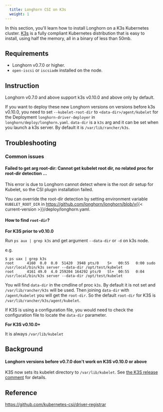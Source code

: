 ```yaml
---
  title: Longhorn CSI on K3s
  weight: 1
---
```


In this section, you'll learn how to install Longhorn on a K3s Kubernetes cluster. [K3s](https://rancher.com/docs/k3s/latest/en/) is a fully compliant Kubernetes distribution that is easy to install, using half the memory, all in a binary of less than 50mb.

## Requirements

  -  Longhorn v0.7.0 or higher.
  -  `open-iscsi` or `iscsiadm` installed on the node.

## Instruction

  Longhorn v0.7.0 and above support k3s v0.10.0 and above only by default. 
  
  If you want to deploy these new Longhorn versions on versions before k3s v0.10.0, you need to set `--kubelet-root-dir` to `<data-dir>/agent/kubelet` for the Deployment `longhorn-driver-deployer` in `longhorn/deploy/longhorn.yaml`. 
  `data-dir` is a `k3s` arg and it can be set when you launch a k3s server. By default it is `/var/lib/rancher/k3s`.

## Troubleshooting

### Common issues

#### Failed to get arg root-dir: Cannot get kubelet root dir, no related proc for root-dir detection ...

This error is due to Longhorn cannot detect where is the root dir setup for Kubelet, so the CSI plugin installation failed.

You can override the root-dir detection by setting environment variable `KUBELET_ROOT_DIR` in https://github.com/longhorn/longhorn/blob/v{{< current-version >}}/deploy/longhorn.yaml.

#### How to find `root-dir`?

**For K3S prior to v0.10.0**

Run `ps aux | grep k3s` and get argument `--data-dir` or `-d` on k3s node.

e.g.
```
$ ps uax | grep k3s
root      4160  0.0  0.0  51420  3948 pts/0    S+   00:55   0:00 sudo /usr/local/bin/k3s server --data-dir /opt/test/kubelet
root      4161 49.0  4.0 259204 164292 pts/0   Sl+  00:55   0:04 /usr/local/bin/k3s server --data-dir /opt/test/kubelet
``` 
You will find `data-dir` in the cmdline of proc `k3s`. By default it is not set and `/var/lib/rancher/k3s` will be used. Then joining `data-dir` with `/agent/kubelet` you will get the `root-dir`. So the default `root-dir` for K3S is `/var/lib/rancher/k3s/agent/kubelet`.

If K3S is using a configuration file, you would need to check the configuration file to locate the `data-dir` parameter.

**For K3S v0.10.0+**

It is always `/var/lib/kubelet`

## Background 
#### Longhorn versions before v0.7.0 don't work on K3S v0.10.0 or above
K3S now sets its kubelet directory to `/var/lib/kubelet`. See [the K3S release comment](https://github.com/rancher/k3s/releases/tag/v0.10.0) for details.

## Reference
https://github.com/kubernetes-csi/driver-registrar
